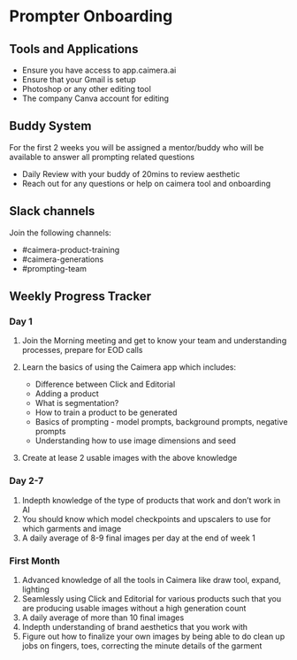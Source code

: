# Prompter Onboarding

## Tools and Applications

* Ensure you have access to app.caimera.ai
* Ensure that your Gmail is setup
* Photoshop or any other editing tool
* The company Canva account for editing

## Buddy System

For the first 2 weeks you will be assigned a mentor/buddy who will be available to answer all prompting related questions

* Daily Review with your buddy of 20mins to review aesthetic
* Reach out for any questions or help on caimera tool and onboarding

## Slack channels

Join the following channels:

* #caimera-product-training
* #caimera-generations
* #prompting-team

## Weekly Progress Tracker

### Day 1

1. Join the Morning meeting and get to know your team and understanding processes, prepare for EOD calls
2. Learn the basics of using the Caimera app which includes:
    * Difference between Click and Editorial
    * Adding a product
    * What is segmentation?
    * How to train a product to be generated
    * Basics of prompting - model prompts, background prompts, negative prompts
    * Understanding how to use image dimensions and seed

3. Create at lease 2 usable images with the above knowledge

### Day 2-7

1. Indepth knowledge of the type of products that work and don’t work in AI
2. You should know which model checkpoints and upscalers to use for which garments and image
3. A daily average of 8-9 final images per day at the end of week 1

### First Month

1. Advanced knowledge of all the tools in Caimera like draw tool, expand, lighting
2. Seamlessly using Click and Editorial for various products such that you are producing usable images without a high generation count
3. A daily average of more than 10 final images
4. Indepth understanding of brand aesthetics that you work with
5. Figure out how to finalize your own images by being able to do clean up jobs on fingers, toes, correcting the minute details of the garment
